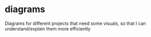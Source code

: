 # diagrams
Diagrams for different projects that need some visuals, so that I can understand/explain them more efficiently
